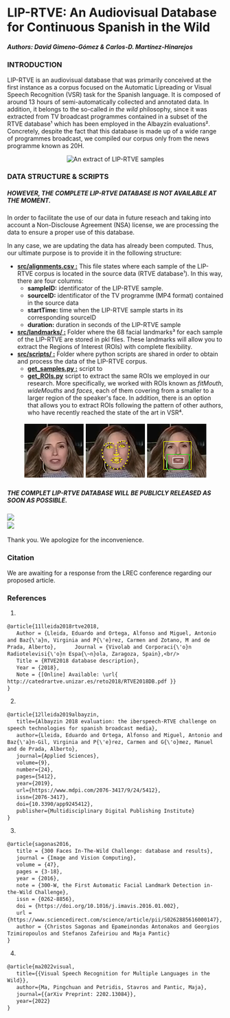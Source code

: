 # LIP-RTVE: An Audiovisual Database for Continuous Spanish in the Wild
##### Authors: David Gimeno-Gómez & Carlos-D. Martínez-Hinarejos

### INTRODUCTION
LIP-RTVE is an audiovisual database that was primarily conceived at the first instance as a corpus focused on the Automatic Lipreading or Visual Speech Recognition (VSR) task for the Spanish language. It is composed of around 13 hours of semi-automatically collected and annotated data. In addition, it belongs to the so-called _in the wild_ philosophy, since it was extracted from TV broadcast programmes contained in a subset of the RTVE database¹ which has been employed in the Albayzín evaluations². Concretely, despite the fact that this database is made up of a wide range of programmes broadcast, we compiled our corpus only from the news programme known as 20H.

<p align="center">
  <img src="https://github.com/david-gimeno/LIP-RTVE/blob/main/docs/samples_corpus.gif" width="500" alt="An extract of LIP-RTVE samples"/>
</p>

### DATA STRUCTURE & SCRIPTS
##### HOWEVER, THE COMPLETE LIP-RTVE DATABASE IS NOT AVAILABLE AT THE MOMENT.

In order to facilitate the use of our data in future reseach and taking into account a Non-Disclouse Agreement (NSA) license, we are
processing the data to ensure a proper use of this database.

In any case, we are updating the data has already been computed. Thus, our ultimate purpose is to provide it in the following structure:

- [**src/alignments.csv :**](https://github.com/david-gimeno/LIP-RTVE/blob/main/data/alignments.csv) This file states where each sample of the LIP-RTVE corpus is located in the source data (RTVE database¹). In this way, there are four columns:
     - **sampleID:** identificator of the LIP-RTVE sample.
     - **sourceID:** identificator of the TV programme (MP4 format) contained in the source data
     - **startTime:** time when the LIP-RTVE sample starts in its corresponding sourceID
     - **duration:** duration in seconds of the LIP-RTVE sample
- [**src/landmarks/ :**]() Folder where the 68 facial landmarks³ for each sample of the LIP-RTVE are stored in pkl files. These landmarks will allow you to extract the Regions of Interest (ROIs) with complete flexibility.
- [**src/scripts/ :**]() Folder where python scripts are shared in order to obtain and process the data of the LIP-RTVE corpus.
  - [**get_samples.py :**]() script to 
  - [**get_ROIs.py**]() script to extract the same ROIs we employed in our research. More specifically, we worked with ROIs known as _fitMouth_, _wideMouths_ and _faces_, each of them covering from a smaller to a larger region of the speaker's face. In addition, there is an option that allows you to extract ROIs following the pattern of other authors, who have recently reached the state of the art in VSR⁴. 

<p align="center">
  <img src="https://github.com/david-gimeno/LIP-RTVE/blob/main/docs/roi_extraction_process.png" alt="The ROI extraction process and the different ROIs employed in our research"/>
</p>

##### THE COMPLET LIP-RTVE DATABASE WILL BE PUBLICLY RELEASED AS SOON AS POSSIBLE.
<p>
  <img src="https://progress-bar.dev/30/?width=150&title=Processed samples: " /><br>
  <img src="https://progress-bar.dev/0/?width=150&title=Processed landmarks: " /><br>
</p>

Thank you. We apologize for the inconvenience.

### Citation
We are awaiting for a response from the LREC conference regarding our proposed article.

### References

1.
```
@article{11lleida2018rtve2018,
   Author = {Lleida, Eduardo and Ortega, Alfonso and Miguel, Antonio and Baz{\'a}n, Virginia and P{\'e}rez, Carmen and Zotano, M and de Prada, Alberto},      Journal = {Vivolab and Corporaci{\'o}n Radiotelevisi{\'o}n Espa{\~n}ola, Zaragoza, Spain},<br/>
   Title = {RTVE2018 database description},
   Year = {2018},
   Note = {[Online] Available: \url{ http://catedrartve.unizar.es/reto2018/RTVE2018DB.pdf }}
}
```
2.
```
@article{12lleida2019albayzin,
   title={Albayzin 2018 evaluation: the iberspeech-RTVE challenge on speech technologies for spanish broadcast media},
   author={Lleida, Eduardo and Ortega, Alfonso and Miguel, Antonio and Baz{\'a}n-Gil, Virginia and P{\'e}rez, Carmen and G{\'o}mez, Manuel and de Prada, Alberto},
   journal={Applied Sciences},
   volume={9},
   number={24},
   pages={5412},
   year={2019},
   url={https://www.mdpi.com/2076-3417/9/24/5412},
   issn={2076-3417},
   doi={10.3390/app9245412},
   publisher={Multidisciplinary Digital Publishing Institute}
}
```
3.
```
@article{sagonas2016,
   title = {300 Faces In-The-Wild Challenge: database and results},
   journal = {Image and Vision Computing},
   volume = {47},
   pages = {3-18},
   year = {2016},
   note = {300-W, the First Automatic Facial Landmark Detection in-the-Wild Challenge},
   issn = {0262-8856},
   doi = {https://doi.org/10.1016/j.imavis.2016.01.002},
   url = {https://www.sciencedirect.com/science/article/pii/S0262885616000147},
   author = {Christos Sagonas and Epameinondas Antonakos and Georgios Tzimiropoulos and Stefanos Zafeiriou and Maja Pantic}
}
```
4.
```
@article{ma2022visual,
   title={{Visual Speech Recognition for Multiple Languages in the Wild}},
   author={Ma, Pingchuan and Petridis, Stavros and Pantic, Maja},
   journal={{arXiv Preprint: 2202.13084}},
   year={2022}
}
```
